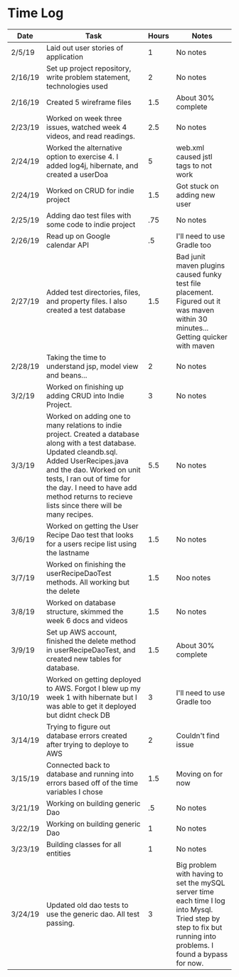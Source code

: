 # Time Log

| Date | Task | Hours | Notes|
|------|------|-------|------|
|2/5/19| Laid out user stories of application | 1 | No notes|
|2/16/19|Set up project repository, write problem statement, technologies used| 2 | No notes|
|2/16/19|Created 5 wireframe files | 1.5 | About 30% complete|
|2/23/19|Worked on week three issues, watched week 4 videos, and read readings.| 2.5 | No notes|
|2/24/19|Worked the alternative option to exercise 4.  I added log4j, hibernate, and created a userDoa| 5 | web.xml caused jstl tags to not work|
|2/24/19|Worked on CRUD for indie project | 1.5 | Got stuck on adding new user|
|2/25/19|Adding dao test files with some code to indie project| .75 | No notes|
|2/26/19|Read up on Google calendar API| .5 | I'll need to use Gradle too |
|2/27/19|Added test directories, files, and property files.  I also created a test database| 1.5| Bad junit maven plugins caused funky test file placement.  Figured out it was maven within 30 minutes... Getting quicker with maven|
|2/28/19|Taking the time to understand jsp, model view and beans...| 2 | No notes |
|3/2/19|Worked on finishing up adding CRUD into Indie Project. | 3 | No notes |
|3/3/19|Worked on adding one to many relations to indie project.  Created a database along with a test database.  Updated cleandb.sql.  Added UserRecipes.java and the dao.  Worked on unit tests, I ran out of time for the day.  I need to have add method returns to recieve lists since there will be many recipes. | 5.5 | No notes|
|3/6/19|Worked on getting the User Recipe Dao test that looks for a users recipe list using the lastname| 1.5 | No notes |
|3/7/19|Worked on finishing the userRecipeDaoTest methods.  All working but the delete | 1.5 | Noo notes|
|3/8/19|Worked on database structure, skimmed the week 6 docs and videos | 1.5 | No notes|
|3/9/19|Set up AWS account, finished the delete method in userRecipeDaoTest, and created new tables for database.| 1.5 | About 30% complete|
|3/10/19|Worked on getting deployed to AWS.  Forgot I blew up my week 1 with hibernate but I was able to get it deployed but didnt check DB| 3 | I'll need to use Gradle too |
|3/14/19|Trying to figure out database errors created after trying to deploye to AWS | 2 | Couldn't find issue|
|3/15/19|Connected back to database and running into errors based off of the time variables I chose| 1.5| Moving on for now|
|3/21/19|Working on building generic Dao| .5 | No notes|
|3/22/19|Working on building generic Dao| 1 | No notes|
|3/23/19|Building classes for all entities| 1 | No notes|
|3/24/19|Updated old dao tests to use the generic dao.  All test passing.| 3 | Big problem with having to set the mySQL server time each time I log into Mysql.  Tried step by step to fix but running into problems.  I found a bypass for now.|
